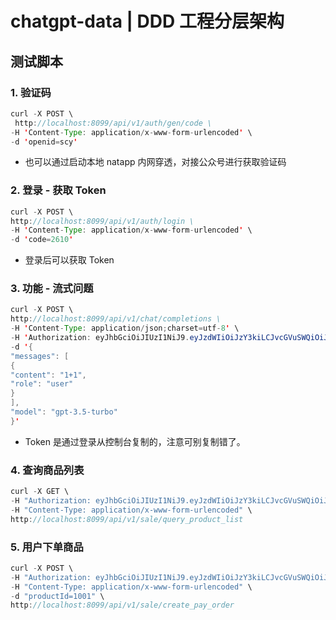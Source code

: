 # chatgpt-data | DDD 工程分层架构

## 测试脚本

### 1. 验证码

```java
curl -X POST \
 http://localhost:8099/api/v1/auth/gen/code \
-H 'Content-Type: application/x-www-form-urlencoded' \
-d 'openid=scy'
```

- 也可以通过启动本地 natapp 内网穿透，对接公众号进行获取验证码

### 2. 登录 - 获取 Token

```java
curl -X POST \
http://localhost:8099/api/v1/auth/login \
-H 'Content-Type: application/x-www-form-urlencoded' \
-d 'code=2610'
```

- 登录后可以获取 Token

### 3. 功能 - 流式问题

```java
curl -X POST \
http://localhost:8099/api/v1/chat/completions \
-H 'Content-Type: application/json;charset=utf-8' \
-H 'Authorization: eyJhbGciOiJIUzI1NiJ9.eyJzdWIiOiJzY3kiLCJvcGVuSWQiOiJzY3kiLCJleHAiOjE3MDU2MDEyNTEsImlhdCI6MTcwNDk5NjQ1MSwianRpIjoiNDU2N2MyZWItMzZiYi00ZjZmLWI5ODItODZjMjA0ODM2ZTIzIn0.W1Ukz1OlNCl6LIdXDWL0LD7WQZfSxYsGuvdIwEcGtQo' \
-d '{
"messages": [
{
"content": "1+1",
"role": "user"
}
],
"model": "gpt-3.5-turbo"
}'
```

- Token 是通过登录从控制台复制的，注意可别复制错了。

### 4. 查询商品列表

```java
curl -X GET \
-H "Authorization: eyJhbGciOiJIUzI1NiJ9.eyJzdWIiOiJzY3kiLCJvcGVuSWQiOiJzY3kiLCJleHAiOjE3MDQ5MTYxOTEsImlhdCI6MTcwNDMxMTM5MSwianRpIjoiYjRlZmJiMDMtNDEyZi00ZTAzLTk4N2MtM2IxMDkxMDQ4MTA0In0.JbvdcKqk_uTjnVG2xe0E9Y0QVGdu7iTMsVUywTEQcTY" \
-H "Content-Type: application/x-www-form-urlencoded" \
http://localhost:8099/api/v1/sale/query_product_list
```

### 5. 用户下单商品

```java
curl -X POST \
-H "Authorization: eyJhbGciOiJIUzI1NiJ9.eyJzdWIiOiJzY3kiLCJvcGVuSWQiOiJzY3kiLCJleHAiOjE3MDQ5MTYxOTEsImlhdCI6MTcwNDMxMTM5MSwianRpIjoiYjRlZmJiMDMtNDEyZi00ZTAzLTk4N2MtM2IxMDkxMDQ4MTA0In0.JbvdcKqk_uTjnVG2xe0E9Y0QVGdu7iTMsVUywTEQcTY" \
-H "Content-Type: application/x-www-form-urlencoded" \
-d "productId=1001" \
http://localhost:8099/api/v1/sale/create_pay_order
```

